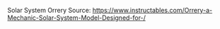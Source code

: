 Solar System Orrery
Source: https://www.instructables.com/Orrery-a-Mechanic-Solar-System-Model-Designed-for-/

